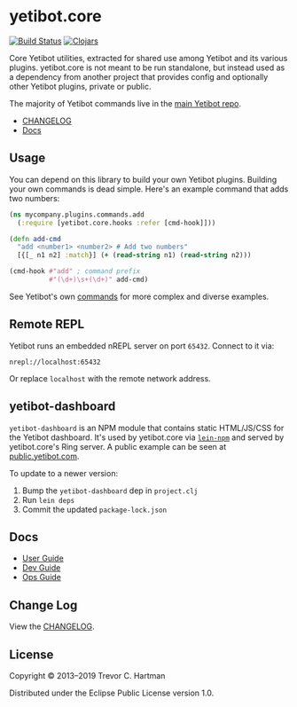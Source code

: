 # yetibot.core

[![Build Status](https://img.shields.io/travis/com/yetibot/yetibot.core?style=for-the-badge)](https://travis-ci.com/yetibot/yetibot.core)
[![Clojars](https://img.shields.io/clojars/v/yetibot/core?style=for-the-badge)](https://clojars.org/yetibot/core)

Core Yetibot utilities, extracted for shared use among Yetibot and its various
plugins. yetibot.core is not meant to be run standalone, but instead used as a
dependency from another project that provides config and optionally other
Yetibot plugins, private or public.

The majority of Yetibot commands live in the [main Yetibot
repo](https://github.com/yetibot/yetibot).

- [CHANGELOG](doc/CHANGELOG.md)
- [Docs](doc/)

## Usage

You can depend on this library to build your own Yetibot plugins.
Building your own commands is dead simple. Here's an example command that
adds two numbers:

```clojure
(ns mycompany.plugins.commands.add
  (:require [yetibot.core.hooks :refer [cmd-hook]]))

(defn add-cmd
  "add <number1> <number2> # Add two numbers"
  [{[_ n1 n2] :match}] (+ (read-string n1) (read-string n2)))

(cmd-hook #"add" ; command prefix
          #"(\d+)\s+(\d+)" add-cmd)
```

See Yetibot's own [commands](https://github.com/devth/yetibot/tree/master/src/yetibot/commands)
for more complex and diverse examples.

## Remote REPL

Yetibot runs an embedded nREPL server on port `65432`. Connect to it via:

```
nrepl://localhost:65432
```

Or replace `localhost` with the remote network address.

## yetibot-dashboard

`yetibot-dashboard` is an NPM module that contains static HTML/JS/CSS for the
Yetibot dashboard. It's used by yetibot.core via
[`lein-npm`](https://github.com/RyanMcG/lein-npm) and served by
yetibot.core's Ring server. A public example can be seen at
[public.yetibot.com](https://public.yetibot.com).

To update to a newer version:

1. Bump the `yetibot-dashboard` dep in `project.clj`
1. Run `lein deps`
1. Commit the updated `package-lock.json`

## Docs

- [User Guide](https://yetibot.com/user-guide/)
- [Dev Guide](https://yetibot.com/dev-guide/)
- [Ops Guide](https://yetibot.com/ops-guide/)

## Change Log

View the [CHANGELOG](doc/CHANGELOG.md).

## License

Copyright © 2013–2019 Trevor C. Hartman

Distributed under the Eclipse Public License version 1.0.
